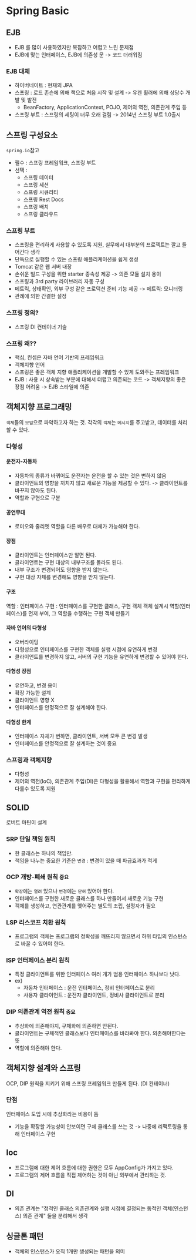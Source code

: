 # Spring Basic 

## EJB
- EJB 를 많이 사용하였지만 복잡하고 어렵고 느린 문제점
- EJB에 맞는 인터페이스, EJB에 의존성 문 -> 코드 더러워짐

### EJB 대체
- 하이버네이트 : 현재의 JPA 
- 스프링 : 로드 존슨에 의해 책으로 처음 시작 및 설계 -> 유겐 휠러에 의해 상당수 개발 및 발전
  - BeanFactory, ApplicationContext, POJO, 제어의 역전, 의존관계 주입 등
- 스프링 부트 : 스프링의 세팅이 너무 오래 걸림 -> 2014년 스프링 부트 1.0출시 


## 스프링 구성요소
`spring.io`참고
- 필수 : 스프링 프레임워크, 스프링 부트
- 선택 : 
  - 스프링 데이터
  - 스프링 세션
  - 스프링 시큐리티
  - 스프링 Rest Docs
  - 스프링 배치
  - 스프링 클라우드
  
### 스프링 부트
- 스프링을 편리하게 사용할 수 있도록 지원, 실무에서 대부분의 프로젝트는 깔고 들어간다 생각
- 단독으로 실행할 수 있는 스프링 애플리케이션을 쉽게 생성
- Tomcat 같은 웹 서버 내장
- 손쉬운 빌드 구성을 위한 starter 종속성 제공 -> 의존 모듈 설치 용이
- 스프링과 3rd party 라이브러리 자동 구성
- 메트릭, 상태확인, 외부 구성 같은 프로덕션 준비 기능 제공 -> 메트릭: 모니터링
- 관례에 의한 간결한 설정 

### 스프링 정의?
- 스프링 DI 컨테이너 기술

### 스프링 왜??
- 핵심, 컨셉은 자바 언어 기반의 프레임워크
- 객체지향 언어
- 스프링은 좋은 객체 지향 애플리케이션을 개발할 수 있게 도와주는 프레임워크
- EJB : 사용 시 상속받는 부분에 대해서 더렵고 의존되는 코드 -> 객체지향의 좋은 장점 어려움 -> EJB 스타일에 의존

## 객체지향 프로그래밍
`객체`들의 `모임`으로 파악하고자 하는 것. 각각의 `객체`는 `메시지`를 주고받고, 데이터를 처리할 수 있다.

### 다형성
#### 운전자-자동차
- 자동차의 종류가 바뀌어도 운전자는 운전을 할 수 있는 것은 변하지 않음
- 클라이언트의 영향을 끼치지 않고 새로운 기능을 제공할 수 있다. -> 클라이언트를 바꾸지 않아도 된다.
- 역할과 구현으로 구분

#### 공연무대
- 로미오와 줄리엣 역할을 다른 배우로 대체가 가능해야 한다.

#### 장점
- 클라이언트는 인터페이스만 알면 된다.
- 클라이언트는 구현 대상의 내부구조를 몰라도 된다.
- 내부 구조가 변경되어도 영향을 받지 않는다.
- 구현 대상 자체를 변경해도 영향을 받지 않는다.

#### 구조
역할 : 인터페이스
구현 : 인터페이스를 구현한 클래스, 구현 객체
객체 설계시 역할(인터페이스)를 먼저 부여, 그 역할을 수행하는 구현 객체 만들기

#### 자바 언어의 다형성
- 오버라이딩 
- 다형성으로 인터페이스를 구현한 객체를 실행 시점에 유연하게 변경
- 클라이언트를 변경하지 않고, 서버의 구현 기능을 유연하게 변경할 수 있어야 한다.

#### 다형성 장점
- 유연하고, 변경 용이
- 확장 가능한 설계
- 클라이언트 영향 X
- 인터페이스를 안정적으로 잘 설계해야 한다.

#### 다형성 한계
- 인터페이스 자체가 변하면, 클라이언트, 서버 모두 큰 변경 발생
- 인터페이스를 안정적으로 잘 설계하는 것이 중요

### 스프링과 객체지향
- 다형성
- 제어의 역전(IoC), 의존관계 주입(DI)은 다형성을 활용해서 역할과 구현을 편리하게 다룰수 있도록 지원 

## SOLID
로버트 마틴이 설계

### SRP 단일 책임 원칙
- 한 클래스는 하나의 책임만.
- 책임을 나누는 중요한 기준은 `변경` : 변경이 있을 때 파급효과가 적게

### OCP 개방-폐쇄 원칙 `중요`
- `확장`에는 `열려` 있으나 `변경`에는 `닫혀` 있어야 한다.
- 인터페이스를 구현한 새로운 클래스를 하나 만들어서 새로운 기능 구현
- 객체를 생성하고, 연관관계를 맺어주는 별도의 조립, 설정자가 필요

### LSP 리스코프 치환 원칙
- 프로그램의 객체는 프로그램의 정확성을 깨뜨리지 않으면서 하위 타입의 인스턴스로 바꿀 수 있어야 한다.

### ISP 인터페이스 분리 원칙
- 특정 클라이언트를 위한 인터페이스 여러 개가 범용 인터페이스 하나보다 낫다.
- ex) 
  - 자동차 인터페이스 : 운전 인터페이스, 정비 인터페이스로 분리
  - 사용자 클라이언트 : 운전자 클라이언트, 정비사 클라이언트로 분리

### DIP 의존관계 역전 원칙 `중요`
- 추상화에 의존해야지, 구체화에 의존하면 안된다.
- 클라이언트는 구체적인 클래스보다 인터페이스를 바라봐야 한다. 의존해야한다는 뜻
- 역할에 의존해야 한다.

## 객체지향 설계와 스프링
OCP, DIP 원칙을 지키기 위해 스프링 프레임워크 만들게 된다. (DI 컨테이너)

### 단점
인터페이스 도입 시에 추상화라는 비용이 듬
- 기능을 확장할 가능성이 안보이면 구체 클래스를 쓰는 것 -> 나중에 리팩토링을 통해 인터페이스 구현

## Ioc
- 프로그램에 대한 제어 흐름에 대한 권한은 모두 AppConfig가 가지고 있다.
- 프로그램의 제어 흐름을 직접 제어하는 것이 아닌 외부에서 관리하는 것.

## DI
- 의존 관계는 "정적인 클래스 의존관계와 실행 시점에 결정되는 동적인 객체(인스턴스) 의존 관계" 둘을 분리해서 생각

## 싱글톤 패턴
- 객체의 인스턴스가 오직 1개만 생성되는 패턴을 의미